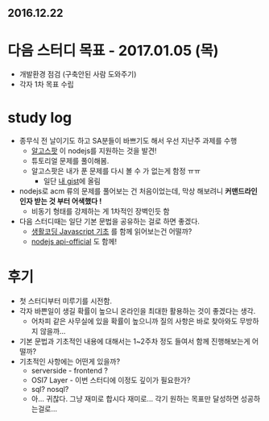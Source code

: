2016.12.22
--- 
# 다음 스터디 목표 - 2017.01.05 (목)
* 개발환경 점검 (구축안된 사람 도와주기)
* 각자 1차 목표 수립

# study log
* 종무식 전 날이기도 하고 SA분들이 바쁘기도 해서 우선 지난주 과제를 수행
	* [알고스팟](https://algospot.com/judge/) 이 nodejs를 지원하는 것을 발견!
	* 튜토리얼 문제를 풀이해봄.
	* 알고스팟은 내가 푼 문제를 다시 볼 수 가 없는게 함정 ㅠㅠ
		* 일단 [내 gist](https://gist.github.com/dohbot/842108b0cf637a91e3bb498cedb15ca6)에 올림 
* nodejs로 acm 류의 문제를 풀어보는 건 처음이었는데, 막상 해보려니 **커맨드라인 인자 받는 것 부터 어색했다 !**
	* 비동기 형태를 강제하는 게 1차적인 장벽인듯 함
* 다음 스터디때는 일단 기본 문법을 공유하는 걸로 하면 좋겠다.
	* [생활코딩 Javascript 기초](https://opentutorials.org/course/743) 를 함께 읽어보는건 어떨까?
	* [nodejs api-official](https://nodejs.org/dist/latest-v7.x/docs/api/) 도 함께!

# 후기
* 첫 스터디부터 미루기를 시전함.
* 각자 바쁜일이 생길 확률이 높으니 온라인을 최대한 활용하는 것이 좋겠다는 생각.
	* 어차피 같은 사무실에 있을 확률이 높으니까 질의 사항은 바로 찾아와도 무방하지 않을까...
* 기본 문법과 기초적인 내용에 대해서는 1~2주차 정도 들여서 함께 진행해보는게 어떨까?
* 기초적인 사항에는 어떤게 있을까? 
	* serverside - frontend ?
	* OSI7 Layer - 이번 스터디에 이정도 깊이가 필요한가?
	* sql? nosql?
	* 아... 귀찮다. 그냥 재미로 합시다 재미로... 각기 원하는 목표만 달성하면 성공하는걸로...


